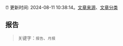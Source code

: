 :alarm_clock: 更新时间: 2024-08-11 10:38:14。[文章来源](/README.md)、[文章分类](/TAGS.md)

## 报告


> 关键字：`报告`、`月报`



